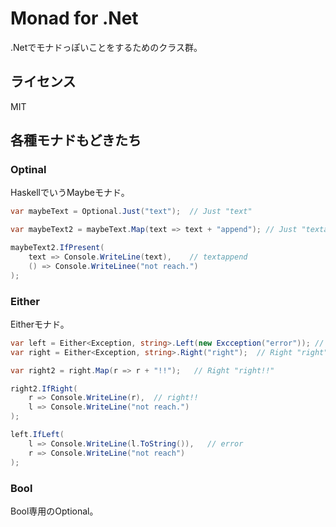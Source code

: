 Monad for .Net
==

.Netでモナドっぽいことをするためのクラス群。

## ライセンス
MIT

## 各種モナドもどきたち

### Optinal
HaskellでいうMaybeモナド。

```cs
var maybeText = Optional.Just("text");  // Just "text"

var maybeText2 = maybeText.Map(text => text + "append"); // Just "textappend"

maybeText2.IfPresent(
    text => Console.WriteLine(text),    // textappend
    () => Console.WriteLinee("not reach.")
);
```

### Either
Eitherモナド。

```cs
var left = Either<Exception, string>.Left(new Excception("error")); // Left Exception "error"
var right = Either<Exception, string>.Right("right");  // Right "right"

var right2 = right.Map(r => r + "!!");   // Right "right!!"

right2.IfRight(
    r => Console.WriteLine(r),  // right!!
    l => Console.WriteLine("not reach.")
);

left.IfLeft(
    l => Console.WriteLine(l.ToString()),   // error
    r => Console.WriteLine("not reach")
);
```

### Bool
Bool専用のOptional。


